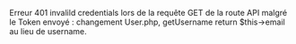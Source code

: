 Erreur 401 invalild credentials lors de la requête GET de la route API malgré le Token envoyé : 
changement User.php, getUsername return $this->email au lieu de username.